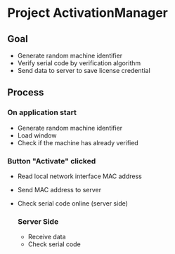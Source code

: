 # Project ActivationManager

## Goal

- Generate random machine identifier
- Verify serial code by verification algorithm
- Send data to server to save license credential



## Process

### On application start

- Generate random machine identifier
- Load window
- Check if the machine has already verified

### Button "Activate" clicked

- Read local network interface MAC address

- Send MAC address to server

- Check serial code online (server side)

  ### Server Side

  - Receive data
  - Check serial code

